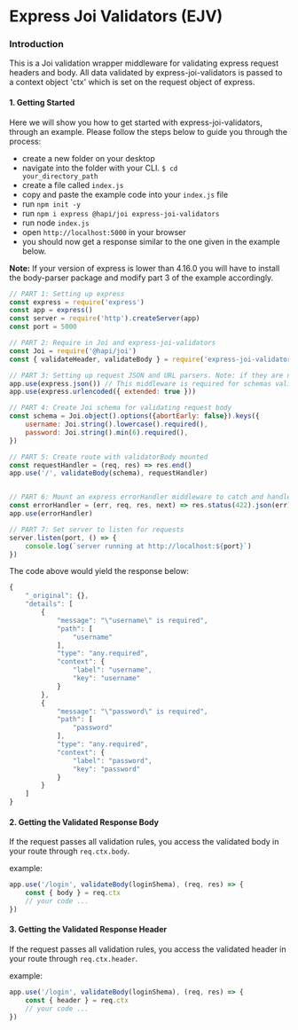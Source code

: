 # Express Joi Validators (EJV)


### Introduction
This is a Joi validation wrapper middleware for validating express request headers and body. All data validated by express-joi-validators is passed to a context object 'ctx' which is set on the request object of express.

####  1. Getting Started
Here we will show you how to get started with express-joi-validators, through an example. Please follow the steps below to guide you through the process:
- create a new folder on your desktop
- navigate into the folder with your CLI. <code>$ cd your_directory_path</code>
- create a file called <code>index.js</code>
- copy and paste the example code into your <code>index.js</code> file
- run <code>npm init -y</code>
- run <code>npm i express @hapi/joi express-joi-validators</code>
- run node <code>index.js</code>
- open <code>http://localhost:5000</code> in your browser
- you should now get a response similar to the one given in the example below. 

**Note:** If your version of express is lower than 4.16.0 you will have to install the body-parser package and modify part 3 of the example accordingly.

```js 
// PART 1: Setting up express
const express = require('express') 
const app = express()
const server = require('http').createServer(app)
const port = 5000

// PART 2: Require in Joi and express-joi-validators
const Joi = require('@hapi/joi')
const { validateHeader, validateBody } = require('express-joi-validators')

// PART 3: Setting up request JSON and URL parsers. Note: if they are not called, joi will not call next(error)
app.use(express.json()) // This middleware is required for schemas validation to work.
app.use(express.urlencoded({ extended: true }))

// PART 4: Create Joi schema for validating request body
const schema = Joi.object().options({abortEarly: false}).keys({
    username: Joi.string().lowercase().required(),
    password: Joi.string().min(6).required(),
})

// PART 5: Create route with validatorBody mounted
const requestHandler = (req, res) => res.end()
app.use('/', validateBody(schema), requestHandler)


// PART 6: Mount an express errorHandler middleware to catch and handle the Joi validation Error
const errorHandler = (err, req, res, next) => res.status(422).json(err)
app.use(errorHandler) 

// PART 7: Set server to listen for requests
server.listen(port, () => {
    console.log(`server running at http://localhost:${port}`)
})
```
The code above would yield the response below: 

```js 
{
    "_original": {},
    "details": [
        {
            "message": "\"username\" is required",
            "path": [
                "username"
            ],
            "type": "any.required",
            "context": {
                "label": "username",
                "key": "username"
            }
        },
        {
            "message": "\"password\" is required",
            "path": [
                "password"
            ],
            "type": "any.required",
            "context": {
                "label": "password",
                "key": "password"
            }
        }
    ]
}
```

####  2. Getting the Validated Response Body 
If the request passes all validation rules, you access the validated body in your route through <code>req.ctx.body</code>. 

example: 
```js
app.use('/login', validateBody(loginShema), (req, res) => {
    const { body } = req.ctx
    // your code ...
})
```

####  3. Getting the Validated Response Header 
If the request passes all validation rules, you access the validated header in your route through <code>req.ctx.header</code>. 

example: 
```js
app.use('/login', validateBody(loginShema), (req, res) => {
    const { header } = req.ctx
    // your code ...
})
```
